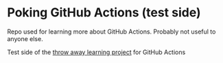 # Poking GitHub Actions (test side)

Repo used for learning more about GitHub Actions. Probably not useful to anyone else.

Test side of the [throw away learning project](https://github.com/dylankenneally/github-actions-poke) for GitHub Actions
